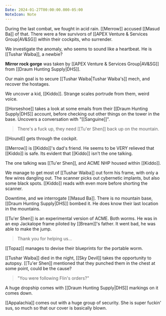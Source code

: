 ```yaml
---
Date: 2024-01-27T00:00:00.000-05:00
NoteIcon: Note
---
```

During the last combat, we fought in acid rain.
[[Merrow]] accused [[Masud Ba]] of that.
There were a few survivors of [[APEX Venture & Services Group|AV&SG]] within their cockpits, who surrender.

We investigate the anomaly, who seems to sound like a heartbeat.
He is [[Tushar Waiba]], a newbie?

**Mirror rock gorge** was taken by [[APEX Venture & Services Group|AV&SG]] from [[Draum Hunting Supply|DHS]]. 

Our main goal is to secure [[Tushar Waiba|Tushar Waiba's]] mech, and recover the hostages.

We uncover a kid, [[Kiddo]]. 
Strange scales portrude from them, weird voice.

[[Horseshoe]] takes a look at some emails from their [[Draum Hunting Supply|DHS]] account, before checking out other things on the tower in the base.
Uncovers a conversation with "[[Sanguine]]".
> There's a fuck up, they need [[Tu'er Shen]] back up on the mountain.

[[Hound]] gets through the cockpit.

[[Merrow]] is [[Kiddo]]'s dad's friend. He seems to be VERY relieved that [[Kiddo]] is safe.
Its evident that [[Kiddo]] isn't the one talking.

The one talking was [[Tu'er Shen]], and ACME NHP housed within [[Kiddo]].

We manage to get most of [[Tushar Waiba]] out form his frame, with only a few wires dangling out.
The scanner picks out cybernetic implants, but also some black spots. [[Kiddo]] reads with even more before shorting the scanner.

Downtime, and we interrogate [[Masud Ba]]. There is no mountain base, [[Draum Hunting Supply|DHS]] bombed it. He does know their last location in the mountains.

[[Tu'er Shen]] is an experimental version of ACME. Both worms. He was in an exp Jackalope frame piloted by [[Bream]]'s father. It went bad, he was able to make the jump.
> Thank you for helping us...

[[Topaz]] manages to devise their blueprints for the portable worm.

[[Tushar Waiba]] died in the night, [[Sky Devil]] takes the opportunity to autopsy.
[[Tu'er Shen]] mentioned that they punched them in the chest at some point, could be the cause?
> "You were following Flin's orders?"

A huge dropship comes with [[Draum Hunting Supply|DHS]] markings on it comes down.

[[Appalachia]] comes out with a huge group of security. She is super fuckin' sus, so much so that our cover is basically blown.